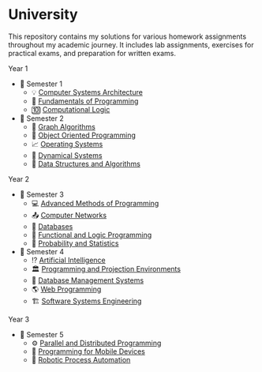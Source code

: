 # University 

This repository contains my solutions for various homework assignments throughout my academic journey. It includes lab assignments, exercises for practical exams, and preparation for written exams.

Year 1
- 📂 Semester 1
  - 💡 [Computer Systems Architecture](https://github.com/MartinFabianIonut/University/tree/main/Year%201/Semester%201/Computer%20Systems%20Architecture)<br/>
  - 🐍 [Fundamentals of Programming](https://github.com/MartinFabianIonut/University/tree/main/Year%201/Semester%201/Fundamentals%20of%20Programming)<br/>
  - 🔟 [Computational Logic](https://github.com/MartinFabianIonut/University/tree/main/Year%201/Semester%201/Computational%20Logic)<br/>
- 📂 Semester 2
  - 🌲 [Graph Algorithms](https://github.com/MartinFabianIonut/University/tree/main/Year%201/Semester%202/Graph%20Algorithms)
  - 🏀 [Object Oriented Programming](https://github.com/MartinFabianIonut/University/tree/main/Year%201/Semester%202/Object%20Oriented%20Programming)
  - 📈 [Operating Systems](https://github.com/MartinFabianIonut/University/tree/main/Year%201/Semester%202/Operating%20Systems)
  - 📐 [Dynamical Systems](https://github.com/MartinFabianIonut/University/tree/main/Year%201/Semester%202/Dynamical%20Systems)
  - 📅 [Data Structures and Algorithms](https://github.com/MartinFabianIonut/University/tree/main/Year%201/Semester%202/Data%20Structures%20and%20Algorithms)

Year 2
- 📂 Semester 3
  - 💻 [Advanced Methods of Programming](https://github.com/MartinFabianIonut/University/tree/main/Year%202/Semester%203/Advanced%20Programming%20Techniques)<br/>
  - 📤 [Computer Networks](https://github.com/MartinFabianIonut/University/tree/main/Year%202/Semester%203/Computer%20Networks)<br/>
  - 📃 [Databases](https://github.com/MartinFabianIonut/University/tree/main/Year%202/Semester%203/Databases)<br/>
  - 💾 [Functional and Logic Programming](https://github.com/MartinFabianIonut/University/tree/main/Year%202/Semester%203/Functional%20and%20Logic%20Programming)<br/>
  - 🎲 [Probability and Statistics](https://github.com/MartinFabianIonut/University/tree/main/Year%202/Semester%203/Probability%20and%20Statistics)<br/>
- 📂 Semester 4
  - ⁉️ [Artificial Intelligence](https://github.com/MartinFabianIonut/University/tree/main/Year%202/Semester%204/Artificial%20Intelligence)<br/>
  - 🏛️ [Programming and Projection Environments](https://github.com/MartinFabianIonut/University/tree/main/Year%202/Semester%204/Programming%20and%20Projection%20Environments)<br/>
  - 📃 [Database Management Systems](https://github.com/MartinFabianIonut/University/tree/main/Year%202/Semester%204/Database%20Management%20Systems)<br/>
  - 🌎 [Web Programming](https://github.com/MartinFabianIonut/University/tree/main/Year%202/Semester%204/Web%20programming)<br/>
  - 🏗️ [Software Systems Engineering](https://github.com/MartinFabianIonut/ISS)<br/>

Year 3
- 📂 Semester 5
    - ⚙️ [Parallel and Distributed Programming](https://github.com/MartinFabianIonut/University/tree/main/Year%203/Parallel%20and%20Distributed%20Programming)
    - 📱 [Programming for Mobile Devices](https://github.com/MartinFabianIonut/University/tree/main/Year%203/Programming%20for%20Mobile%20Devices)
    - 🤖 [Robotic Process Automation](https://github.com/MartinFabianIonut/University/tree/main/Year%203/Robotic%20Process%20Automation)

